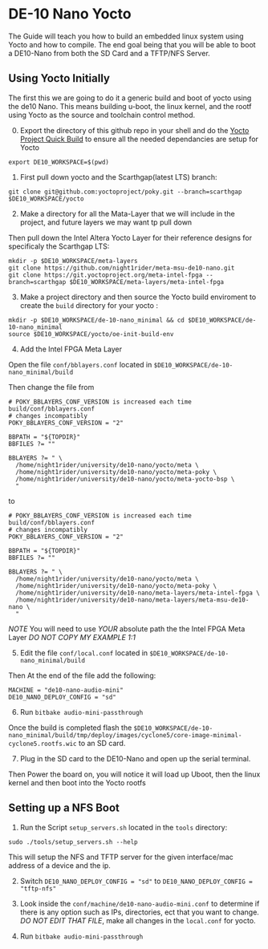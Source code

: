 # DE-10 Nano Yocto

The Guide will teach you how to build an embedded linux system using Yocto and how to compile. The end goal being that you will be able to boot a DE10-Nano from both the SD Card and a TFTP/NFS Server.

## Using Yocto Initially

The first this we are going to do it a generic build and boot of yocto using the de10 Nano. This means building u-boot, the linux kernel, and the rootf using Yocto as the source and toolchain control method.

0. Export the directory of this github repo in your shell and do the [Yocto Project Quick Build](https://docs.yoctoproject.org/5.0.11/brief-yoctoprojectqs/index.html) to ensure all the needed dependancies are setup for Yocto

```
export DE10_WORKSPACE=$(pwd)
```

1. First pull down yocto and the Scarthgap(latest LTS) branch:

```
git clone git@github.com:yoctoproject/poky.git --branch=scarthgap $DE10_WORKSPACE/yocto
```

2. Make a directory for all the Mata-Layer that we will include in the project, and future layers we may want tp pull down

Then pull down the Intel Altera Yocto Layer for their reference designs for specificaly the Scarthgap LTS:

```
mkdir -p $DE10_WORKSPACE/meta-layers
git clone https://github.com/night1rider/meta-msu-de10-nano.git
git clone https://git.yoctoproject.org/meta-intel-fpga --branch=scarthgap $DE10_WORKSPACE/meta-layers/meta-intel-fpga
```

3. Make a project directory and then source the Yocto build enviroment to create the `build` directory for your yocto :

```
mkdir -p $DE10_WORKSPACE/de-10-nano_minimal && cd $DE10_WORKSPACE/de-10-nano_minimal
source $DE10_WORKSPACE/yocto/oe-init-build-env 
```

4. Add the Intel FPGA Meta Layer

Open the file `conf/bblayers.conf` located in `$DE10_WORKSPACE/de-10-nano_minimal/build`

Then change the file from 

```
# POKY_BBLAYERS_CONF_VERSION is increased each time build/conf/bblayers.conf
# changes incompatibly
POKY_BBLAYERS_CONF_VERSION = "2"

BBPATH = "${TOPDIR}"
BBFILES ?= ""

BBLAYERS ?= " \
  /home/night1rider/university/de10-nano/yocto/meta \
  /home/night1rider/university/de10-nano/yocto/meta-poky \
  /home/night1rider/university/de10-nano/yocto/meta-yocto-bsp \
  "
```

to

```
# POKY_BBLAYERS_CONF_VERSION is increased each time build/conf/bblayers.conf
# changes incompatibly
POKY_BBLAYERS_CONF_VERSION = "2"

BBPATH = "${TOPDIR}"
BBFILES ?= ""

BBLAYERS ?= " \
  /home/night1rider/university/de10-nano/yocto/meta \
  /home/night1rider/university/de10-nano/yocto/meta-poky \
  /home/night1rider/university/de10-nano/meta-layers/meta-intel-fpga \
  /home/night1rider/university/de10-nano/meta-layers/meta-msu-de10-nano \
  "
```

*NOTE* You will need to use *YOUR* absolute path the the Intel FPGA Meta Layer *DO NOT COPY MY EXAMPLE 1:1*

5. Edit the file `conf/local.conf` located in `$DE10_WORKSPACE/de-10-nano_minimal/build`

Then At the end of the file add the following:

```
MACHINE = "de10-nano-audio-mini"
DE10_NANO_DEPLOY_CONFIG = "sd"
```

6. Run `bitbake audio-mini-passthrough`

Once the build is completed flash the `$DE10_WORKSPACE/de-10-nano_minimal/build/tmp/deploy/images/cyclone5/core-image-minimal-cyclone5.rootfs.wic` to an SD card.

7. Plug in the SD card to the DE10-Nano and open up the serial terminal.

Then Power the board on, you will notice it will load up Uboot, then the linux kernel and then boot into the Yocto rootfs


## Setting up a NFS Boot

1. Run the Script `setup_servers.sh` located in the `tools` directory:

```
sudo ./tools/setup_servers.sh --help
```

This will setup the NFS and TFTP server for the given interface/mac address of a device and the ip.

2. Switch `DE10_NANO_DEPLOY_CONFIG = "sd"` to `DE10_NANO_DEPLOY_CONFIG = "tftp-nfs"`

3. Look inside the `conf/machine/de10-nano-audio-mini.conf` to determine if there is any option such as IPs, directories, ect that you want to change. *DO NOT EDIT THAT FILE*, make all changes in the `local.conf` for yocto.

4. Run `bitbake audio-mini-passthrough`
